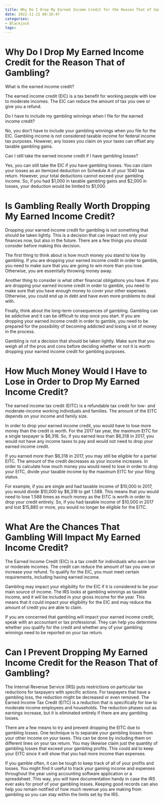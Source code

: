 ```yaml
---
title: Why Do I Drop My Earned Income Credit for the Reason That of Gambling
date: 2022-11-21 06:16:47
categories:
- Blackjack
tags:
---
```



#  Why Do I Drop My Earned Income Credit for the Reason That of Gambling?

What is the earned income credit?

The earned income credit (EIC) is a tax benefit for working people with low to moderate incomes. The EIC can reduce the amount of tax you owe or give you a refund.

Do I have to include my gambling winnings when I file for the earned income credit?

No, you don’t have to include your gambling winnings when you file for the EIC. Gambling income is not considered taxable income for federal income tax purposes. However, any losses you claim on your taxes can offset any taxable gambling gains.

Can I still take the earned income credit if I have gambling losses?

Yes, you can still take the EIC if you have gambling losses. You can claim your losses as an itemized deduction on Schedule A of your 1040 tax return. However, your total deductions cannot exceed your gambling income. So, if you had $1,000 in taxable gambling gains and $2,000 in losses, your deduction would be limited to $1,000.

#  Is Gambling Really Worth Dropping My Earned Income Credit?

Dropping your earned income credit for gambling is not something that should be taken lightly. This is a decision that can impact not only your finances now, but also in the future. There are a few things you should consider before making this decision.

The first thing to think about is how much money you stand to lose by gambling. If you are dropping your earned income credit in order to gamble, you need to make sure that you are going to win more than you lose. Otherwise, you are essentially throwing money away.

Another thing to consider is what other financial obligations you have. If you are dropping your earned income credit in order to gamble, you need to make sure that you have enough money to cover your other expenses. Otherwise, you could end up in debt and have even more problems to deal with.

Finally, think about the long-term consequences of gambling. Gambling can be addictive and it can be difficult to stop once you start. If you are dropping your earned income credit in order to gamble, you need to be prepared for the possibility of becoming addicted and losing a lot of money in the process.

Gambling is not a decision that should be taken lightly. Make sure that you weigh all of the pros and cons before deciding whether or not it is worth dropping your earned income credit for gambling purposes.

#  How Much Money Would I Have to Lose in Order to Drop My Earned Income Credit?

The earned income tax credit (EITC) is a refundable tax credit for low- and moderate-income working individuals and families. The amount of the EITC depends on your income and family size.

In order to drop your earned income credit, you would have to lose more money than the credit is worth. For the 2017 tax year, the maximum EITC for a single taxpayer is $6,318. So, if you earned less than $6,318 in 2017, you would not have any income taxes to pay and would not need to drop your earned income credit.

If you earned more than $6,318 in 2017, you may still be eligible for a partial EITC. The amount of the credit decreases as your income increases. In order to calculate how much money you would need to lose in order to drop your EITC, divide your taxable income by the maximum EITC for your filing status.

For example, if you are single and had taxable income of $10,000 in 2017, you would divide $10,000 by $6,318 to get 1.588. This means that you would need to lose 1.588 times as much money as the EITC is worth in order to drop your credit entirely. So, if you had taxable income of $10,000 in 2017 and lost $15,880 or more, you would no longer be eligible for the EITC.

#  What Are the Chances That Gambling Will Impact My Earned Income Credit?

The Earned Income Credit (EIC) is a tax credit for individuals who earn low or moderate incomes. The credit can reduce the amount of tax you owe or increase your refund. To qualify for the EIC, you must meet certain requirements, including having earned income.

Gambling may impact your eligibility for the EIC if it is considered to be your main source of income. The IRS looks at gambling winnings as taxable income, and it will be included in your gross income for the year. This means that it could impact your eligibility for the EIC and may reduce the amount of credit you are able to claim.

If you are concerned that gambling will impact your earned income credit, speak with an accountant or tax professional. They can help you determine whether you qualify for the credit and whether any of your gambling winnings need to be reported on your tax return.

#  Can I Prevent Dropping My Earned Income Credit for the Reason That of Gambling?

The Internal Revenue Service (IRS) puts restrictions on particular tax reductions for taxpayers with specific actions. For taxpayers that have a gambling loss, the reduction might be decreased or even removed. The Earned Income Tax Credit (EITC) is a reduction that is specifically for low to moderate income employees and households. The reduction phases out as earnings increase, but it is eliminated entirely if there are any gambling losses.

There are a few means to try and prevent dropping the EITC due to gambling losses. One technique is to separate your gambling losses from your other income on your taxes. This can be done by including them on different lines on your tax return. You may likewise claim just the quantity of gambling losses that exceed your gambling profits. This could aid to keep your EITC since it will show that you had more income than expenses.

If you gamble often, it can be tough to keep track of all of your profits and losses. You might find it useful to track your gaming income and expenses throughout the year using accounting software application or a spreadsheet. This way, you will have documentation handy in case the IRS ever asks for proof of your gambling losses. Keeping good records can also help you remain notified of how much revenue you are making from gambling so you can stay within the limits set by the IRS.
